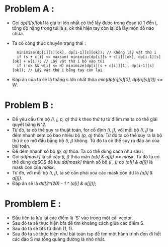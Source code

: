 # Problem A : 
- Gọi *dp[i][s][ok]* là giá trị lớn nhất có thể lấy được trong đoạn từ 1 đến i, tổng độ nặng trong túi là s, ok thể hiện tay còn lại đã lấy món đồ nào chưa.
- Ta có công thức chuyển trạng thái : 

        minimize(dp[i][s][ok], dp[i-1][s][ok]); // Không lấy vật thứ i 
        if (s + c[i] <= maxsum) minimize(dp[i][s + c[i]][ok], dp[i-1][s][ok] + w[i]); // Lấy vật thứ i bỏ vào túi
        if (!ok && w[i] <= H) minimize(dp[i][s + c[i]][1], dp[i-1][s][ok]); // Lấy vật thứ i bằng tay còn lại
  
- Đáp án của ta sẽ là thằng s lớn nhất thõa *min(dp[n][s][0], dp[n][s][1]) <= W*.

# Problem B : 
- Đề yêu cầu tìm bộ *(i, j, p, q)* thứ k theo thứ tự từ điểm mà ta có thể giải quyết bằng *N^2*.
- Từ đó, ta có thể suy ra thuật toán, for cố định *(i, j)*, với mỗi bộ *(i, j)* ta đếm nhanh xem có bao nhiêu bộ *(p, q)* thõa. Từ đó ta có thể suy ra là bộ thứ *k* có mở đầu bằng bộ *(i, j)* không. Từ đó ta có thể suy ra đáp án của bài toán.
-  Để đếm nhanh số bộ *(p, q)* thõa. Ta có thể dùng cách như sau : 
  - Gọi *dd[mask]* là số cặp *(i, j)* thõa mãn *(a[i] & a[j]) == mask*. Từ đó ta có thể dùng dpSOS để lưu *dd[mask]* thành số bộ *(i , j)* có *(a[i] & a[j])* là mask con của *mask*.
  - Từ đó, với mỗi bộ *(i, j)*, ta sẽ cần phải xóa các mask còn dư là *(a[i] & a[j])*.
  - Đáp án sẽ là *dd[2^(20) - 1 ^ (a[i] & a[j])]*;

# Promblem E : 
- Đầu tiên ta lưu lại các điểm là 'S' vào trong một cái vector.
- Sau đó ta sẽ thực hiện bfs để tìm khoảng cách giữa các điểm S.
- Sau đó ta sẽ bfs từ đỉnh (1, 1).
- Sau đó ta sẽ thực hiện như bài toán tsp để tìm một hành trình đơn đi hết các đảo S mà tổng quảng đường là nhỏ nhất.

